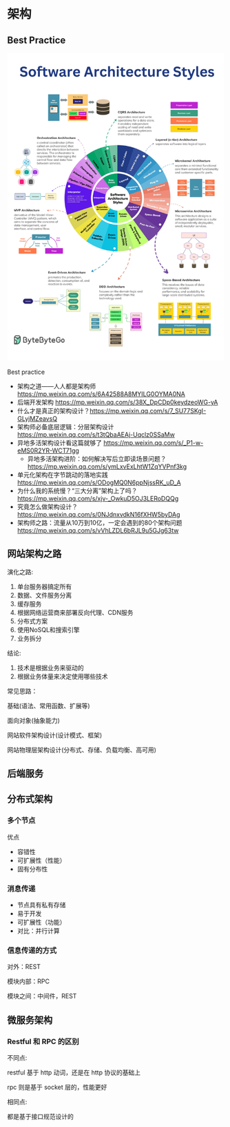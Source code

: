 # 架构

## Best Practice
![SoftwareArchitectureStyles](images/SoftwareArchitectureStyles.jpeg)

Best practice
- 架构之道——人人都是架构师 https://mp.weixin.qq.com/s/6A42588A8MYILG0OYMA0NA
- 后端开发架构 https://mp.weixin.qq.com/s/38X_DpCDp0keydzeoWG-yA
- 什么才是真正的架构设计？https://mp.weixin.qq.com/s/7_SU77SKgI-GLyjMZeavsQ
- 架构师必备底层逻辑：分层架构设计 https://mp.weixin.qq.com/s/t3tQbaAEAj-Uqclz0SSaMw
- 异地多活架构设计看这篇就够了 https://mp.weixin.qq.com/s/_P1-w-eMS0R2YR-WCT71gg
  - 异地多活架构进阶：如何解决写后立即读场景问题？https://mp.weixin.qq.com/s/ymLxvExLhtW1ZqYVPnf3kg
- 单元化架构在字节跳动的落地实践 https://mp.weixin.qq.com/s/ODogMQ0N6ppNjssRK_uD_A
- 为什么我的系统慢？“三大分离”架构上了吗？https://mp.weixin.qq.com/s/xjv-_OwkuD5OJ3LERoDQQg
- 究竟怎么做架构设计？https://mp.weixin.qq.com/s/0NJdnxvdkN16fXHW5byDAg
- 架构师之路：流量从10万到10亿，一定会遇到的80个架构问题 https://mp.weixin.qq.com/s/vVhLZDL6bRJL9u5GJg63tw

## 网站架构之路

演化之路:

1. 单台服务器搞定所有
2. 数据、文件服务分离
3. 缓存服务
4. 根据网络运营商来部署反向代理、CDN服务
5. 分布式方案
6. 使用NoSQL和搜索引擎
7. 业务拆分

结论:

1. 技术是根据业务来驱动的
2. 根据业务体量来决定使用哪些技术

常见思路：

基础(语法、常用函数、扩展等)

面向对象(抽象能力)

网站软件架构设计(设计模式、框架)

网站物理层架构设计(分布式、存储、负载均衡、高可用)

## 后端服务

## 分布式架构

### 多个节点

优点

- 容错性
- 可扩展性（性能）
- 固有分布性

### 消息传递

- 节点具有私有存储
- 易于开发
- 可扩展性（功能）
- 对比：并行计算

### 信息传递的方式

对外：REST

模块内部：RPC

模块之间：中间件，REST

## 微服务架构

### Restful 和 RPC 的区别

不同点:

restful 基于 http 动词，还是在 http 协议的基础上

rpc 则是基于 socket 层的，性能更好

相同点:

都是基于接口规范设计的
